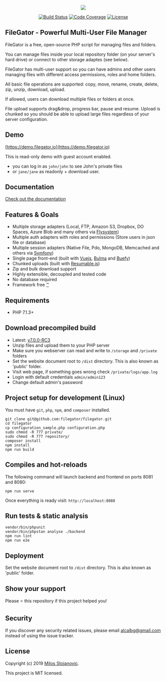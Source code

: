 <p align="center">
<img src="https://raw.githubusercontent.com/filegator/filegator/master/dist/img/logo.gif">
</p>

<p align="center">
<a href="https://travis-ci.org/filegator/filegator"><img src="https://travis-ci.org/filegator/filegator.svg?branch=master" alt="Build Status"></a>
<a href="https://codecov.io/gh/filegator/filegator"><img src="https://codecov.io/gh/filegator/filegator/branch/master/graph/badge.svg" alt="Code Coverage"></a>
<a href="https://opensource.org/licenses/MIT"><img src="https://img.shields.io/badge/License-MIT-green.svg" alt="License"></a>
  </p>


## FileGator - Powerful Multi-User File Manager

FileGator is a free, open-source PHP script for managing files and folders.

You can manage files inside your local repository folder (on your server's hard drive) or connect to other storage adaptes (see below).

FileGator has multi-user support so you can have admins and other users managing files with different access permissions, roles and home folders.

All basic file operations are supported: copy, move, rename, create, delete, zip, unzip, download, upload.

If allowed, users can download multiple files or folders at once.

File upload supports drag&drop, progress bar, pause and resume. Upload is chunked so you should be able to upload large files regardless of your server configuration.


## Demo
[https://demo.filegator.io](https://demo.filegator.io)

This is read-only demo with guest account enabled.
- you can log in as `john/john` to see John's private files
- or `jane/jane` as readonly + download user.


## Documentation
[Check out the documentation](https://docs.filegator.io/)


## Features & Goals
- Multiple storage adapters (Local, FTP, Amazon S3, Dropbox, DO Spaces, Azure Blob and many others via [Flysystem](https://github.com/thephpleague/flysystem))
- Multiple auth adapters with roles and permissions (Store users in json file or database)
- Multiple session adapters (Native File, Pdo, MongoDB, Memcached and others via [Symfony](https://github.com/symfony/symfony/tree/master/src/Symfony/Component/HttpFoundation/Session/Storage/Handler))
- Single page front-end (built with [Vuejs](https://github.com/vuejs/vue), [Bulma](https://github.com/jgthms/bulma) and [Buefy](https://github.com/buefy/buefy))
- Chunked uploads (built with [Resumable.js](https://github.com/23/resumable.js))
- Zip and bulk download support
- Highly extensible, decoupled and tested code
- No database required
- Framework free [™](https://www.youtube.com/watch?v=L5jI9I03q8E)


## Requirements
- PHP 7.1.3+


## Download precompiled build
- Latest: [v7.0.0-RC3](https://github.com/filegator/static/raw/master/builds/filegator_v7.0.0-RC3.zip)
- Unzip files and upload them to your PHP server
- Make sure you webserver can read and write to `/storage` and `/private` folders
- Set the website document root to `/dist` directory. This is also known as 'public' folder.
- Visit web page, if something goes wrong check `/private/logs/app.log`
- Login with default credentials `admin/admin123`
- Change default admin's password


## Project setup for development (Linux)

You must have `git`, `php`, `npm`, and `composer` installed.

```
git clone git@github.com:filegator/filegator.git
cd filegator
cp configuration_sample.php configuration.php
sudo chmod -R 777 private/
sudo chmod -R 777 repository/
composer install
npm install
npm run build
```


## Compiles and hot-reloads

The following command will launch backend and frontend on ports 8081 and 8080:

```
npm run serve
```
Once everything is ready visit: `http://localhost:8080`


## Run tests & static analysis

```
vendor/bin/phpunit
vendor/bin/phpstan analyse ./backend
npm run lint
npm run e2e
```


## Deployment

Set the website document root to `/dist` directory. This is also known as 'public' folder.

## Show your support

Please ⭐️ this repository if this project helped you!

## Security

If you discover any security related issues, please email alcalbg@gmail.com instead of using the issue tracker.

## License

Copyright (c) 2019 [Milos Stojanovic](https://github.com/alcalbg).

This project is MIT licensed.
